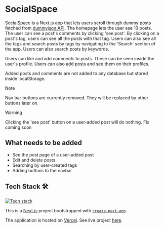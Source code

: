 # SocialSpace

SocialSpace is a Next.js app that lets users scroll through dummy posts fetched from [dummyjson API](https://dummyjson.com/). The homepage lets the user see 10 posts. The user can see a post's comments by clicking 'see post'. By clicking on a post's tag, users can see all the posts with that tag. Users can also see all the tags and search posts by tags by navigating to the 'Search' section of the app. Users can also search posts by keywords.

Users can like and add comments to posts. These can be seen inside the user's profile. Users can also add posts and see them on their profiles.

Added posts and comments are not added to any database but stored inside localStorage.

> [!NOTE]
> Nav bar buttons are currently removed. They will be replaced by other buttons later on.

> [!WARNING]
> Clicking the 'see post' button on a user-added post will do nothing. Fix coming soon

## What needs to be added

- See the post page of a user-added post
- Edit and delete posts
- Searching by user-created tags
- Adding buttons to the navbar

## Tech Stack 🛠

[![Tech stack](https://skillicons.dev/icons?i=nextjs,react,ts,tailwind,vercel)](https://skillicons.dev)

This is a [Next.js](https://nextjs.org/) project bootstrapped with [`create-next-app`](https://github.com/vercel/next.js/tree/canary/packages/create-next-app).

The application is hosted on [Vercel](https://vercel.com/home). See live project [here](https://social-space-nine.vercel.app/).



